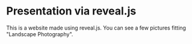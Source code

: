 # Presentation via reveal.js
This is a website made using reveal.js.
You can see a few pictures fitting "Landscape Photography".
